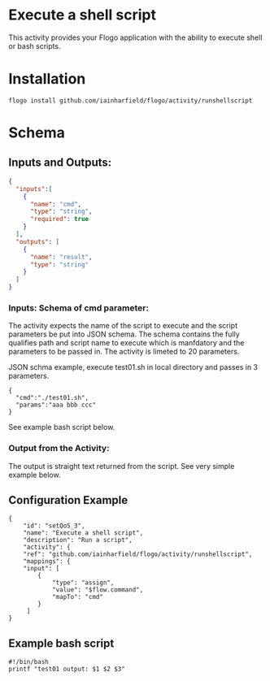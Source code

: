 # Execute a shell script
This activity provides your Flogo application with the ability to execute shell or bash scripts.

# Installation
```
flogo install github.com/iainharfield/flogo/activity/runshellscript
```

# Schema
## Inputs and Outputs:
```json
{
  "inputs":[
    {
      "name": "cmd",
      "type": "string",
      "required": true
    }
  ],
  "outputs": [
    {
      "name": "result",
      "type": "string"
    }
  ]
}
```

### Inputs: Schema of cmd parameter:
The activity expects the name of the script to execute and the script parameters be put into JSON schema. The schema contains the fully qualifies path and script name to execute which is manfdatory and the parameters to be passed in.  The activity is limeted to 20 parameters. 

JSON schma example, execute test01.sh in local directory and passes in 3 parameters.  
```
{
  "cmd":"./test01.sh",
  "params":"aaa bbb ccc"
}
```
See example bash script below.

### Output from the Activity:
The output is straight text returned from the script. See very simple example below.

## Configuration Example
```
{
    "id": "setQoS_3",
    "name": "Execute a shell script",
    "description": "Run a script",
    "activity": {
    "ref": "github.com/iainharfield/flogo/activity/runshellscript",
    "mappings": {
    "input": [
        {
            "type": "assign",
            "value": "$flow.command",
            "mapTo": "cmd"
        }
     ]
}
```
## Example bash script
```
#!/bin/bash
printf "test01 output: $1 $2 $3"
```
